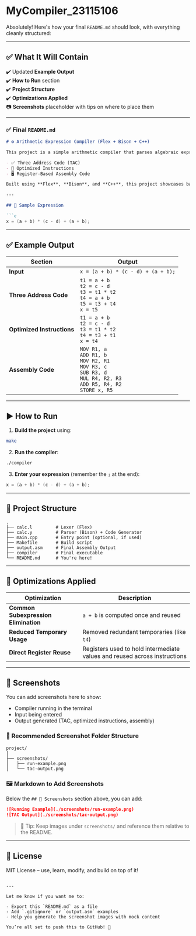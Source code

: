 # MyCompiler_23115106
Absolutely! Here's how your final `README.md` should look, with everything cleanly structured:

---

## ✅ What It Will Contain

✔️ Updated **Example Output**  
✔️ **How to Run** section  
✔️ **Project Structure**  
✔️ **Optimizations Applied**  
📷 **Screenshots** placeholder with tips on where to place them

---

### ✅ Final `README.md`

```markdown
# ⚙️ Arithmetic Expression Compiler (Flex + Bison + C++)

This project is a simple arithmetic compiler that parses algebraic expressions and generates:

- ✅ Three Address Code (TAC)
- 🔁 Optimized Instructions
- 🖥️ Register-Based Assembly Code

Built using **Flex**, **Bison**, and **C++**, this project showcases basic compiler design, optimization techniques, and code generation.

---

## 🧠 Sample Expression

```c
x = (a + b) * (c - d) + (a + b);
```

---

## ✅ Example Output

| Section | Output |
|--------|--------|
| **Input** | `x = (a + b) * (c - d) + (a + b);` |
| **Three Address Code** | `t1 = a + b`<br>`t2 = c - d`<br>`t3 = t1 * t2`<br>`t4 = a + b`<br>`t5 = t3 + t4`<br>`x = t5` |
| **Optimized Instructions** | `t1 = a + b`<br>`t2 = c - d`<br>`t3 = t1 * t2`<br>`t4 = t3 + t1`<br>`x = t4` |
| **Assembly Code** | `MOV R1, a`<br>`ADD R1, b`<br>`MOV R2, R1`<br>`MOV R3, c`<br>`SUB R3, d`<br>`MUL R4, R2, R3`<br>`ADD R5, R4, R2`<br>`STORE x, R5` |

---

## ▶️ How to Run

1. **Build the project** using:

```bash
make
```

2. **Run the compiler**:

```bash
./compiler
```

3. **Enter your expression** (remember the `;` at the end):

```c
x = (a + b) * (c - d) + (a + b);
```

---

## 📁 Project Structure

```
.
├── calc.l         # Lexer (Flex)
├── calc.y         # Parser (Bison) + Code Generator
├── main.cpp       # Entry point (optional, if used)
├── Makefile       # Build script
├── output.asm     # Final Assembly Output
├── compiler       # Final executable
└── README.md      # You're here!
```

---

## 🧠 Optimizations Applied

| Optimization | Description |
|--------------|-------------|
| **Common Subexpression Elimination** | `a + b` is computed once and reused |
| **Reduced Temporary Usage** | Removed redundant temporaries (like `t4`) |
| **Direct Register Reuse** | Registers used to hold intermediate values and reused across instructions |

---

## 📸 Screenshots

You can add screenshots here to show:

- Compiler running in the terminal
- Input being entered
- Output generated (TAC, optimized instructions, assembly)

### 📂 Recommended Screenshot Folder Structure

```
project/
│
├── screenshots/
│   ├── run-example.png
│   └── tac-output.png
```

### 🖼️ Markdown to Add Screenshots

Below the `## 📸 Screenshots` section above, you can add:

```markdown
![Running Example](./screenshots/run-example.png)
![TAC Output](./screenshots/tac-output.png)
```

> 📌 Tip: Keep images under `screenshots/` and reference them relative to the README.

---

## 📜 License

MIT License – use, learn, modify, and build on top of it!
```

---

Let me know if you want me to:

- Export this `README.md` as a file
- Add `.gitignore` or `output.asm` examples
- Help you generate the screenshot images with mock content

You’re all set to push this to GitHub! 🚀
